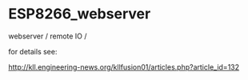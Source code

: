 # ESP8266_webserver

webserver / remote IO / 

for details see:

http://kll.engineering-news.org/kllfusion01/articles.php?article_id=132


